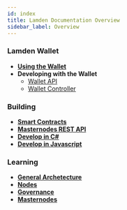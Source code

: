 ```yaml
---
id: index
title: Lamden Documentation Overview
sidebar_label: Overview
---
```



### Lamden Wallet
- **[Using the Wallet](/docs/wallet/overview)**
- **Developing with the Wallet**
    - [Wallet API](/docs/develop/wallet_api/overview)
    - [Wallet Controller](/docs/develop/wallet_controller/wallet_controller_quickstart)

### Building
- **[Smart Contracts](https://contracting.lamden.io/)**
- **[Masternodes REST API](/docs/develop/blockchain/masternode_api)**
- **[Develop in C#](/docs/develop/unity_3d/unity_3d)**
- **[Develop in Javascript](/docs/develop/lamden_js/overview)**

### Learning
- **[General Archetecture](https://architecture.lamden.io/intro/)**
- **[Nodes](https://architecture.lamden.io/nodes/)**
- **[Governance](https://architecture.lamden.io/governance/)**
- **[Masternodes](/docs/develop/blockchain/current_masternodes)**